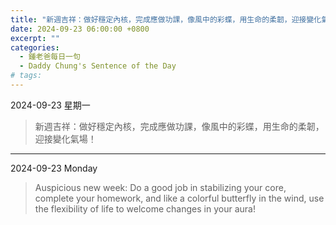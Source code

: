 ```yaml
---
title: "新週吉祥：做好穩定內核，完成應做功課，像風中的彩蝶，用生命的柔韌，迎接變化氣場！ <br> Auspicious new week: Do a good job in stabilizing your core, complete your homework, and like a colorful butterfly in the wind, use the flexibility of life to welcome changes in your aura!"
date: 2024-09-23 06:00:00 +0800
excerpt: ""
categories:
  - 鍾老爸每日一句
  - Daddy Chung's Sentence of the Day
# tags:
---
```


2024-09-23 星期一

> 新週吉祥：做好穩定內核，完成應做功課，像風中的彩蝶，用生命的柔韌，迎接變化氣場！

---

2024-09-23 Monday

> Auspicious new week: Do a good job in stabilizing your core, complete your homework, and like a colorful butterfly in the wind, use the flexibility of life to welcome changes in your aura!
